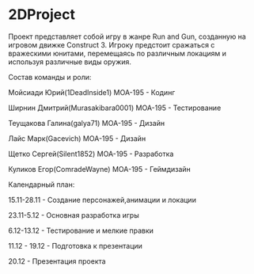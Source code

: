 # 2DProject
Проект представляет собой игру в жанре Run and Gun, созданную на игровом движке Construct 3. Игроку предстоит сражаться с вражескими юнитами, перемещаясь по различным локациям и используя различные виды оружия.

Состав команды и роли:

Мойсиади Юрий(1DeadInside1) МОА-195 - Кодинг

Ширнин Дмитрий(Murasakibara0001) МОА-195 - Тестирование

Теущакова Галина(galya71) МОА-195 - Дизайн

Лайс Марк(Gacevich) МОА-195 - Дизайн

Щетко Сергей(Silent1852) МОА-195 - Разработка

Куликов Егор(ComradeWayne) МОА-195 - Геймдизайн


Календарный план:

15.11-28.11 - Создание персонажей,анимации и локации

23.11-5.12 - Основная разработка игры

6.12-13.12 - Тестирование и мелкие правки

11.12 - 19.12 - Подготовка к презентации

20.12 - Презентация проекта
